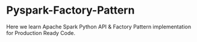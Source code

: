 # Pyspark-Factory-Pattern
Here we learn Apache Spark Python API &amp; Factory Pattern implementation for Production Ready Code.
